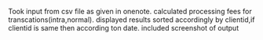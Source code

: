 Took input from csv file as given in onenote.
calculated processing fees for transcations(intra,normal).
displayed results sorted accordingly by clientid,if clientid is same then according ton date.
included screenshot of output
